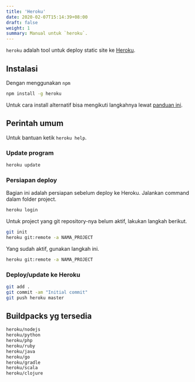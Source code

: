 ```yaml
---
title: 'Heroku'
date: 2020-02-07T15:14:39+08:00
draft: false
weight: 1
summary: Manual untuk `heroku`.
---
```


`heroku` adalah tool untuk deploy static site ke [Heroku](https://heroku.com).  

## Instalasi
Dengan menggunakan `npm`
```bash
npm install -g heroku
```
Untuk cara install alternatif bisa mengikuti langkahnya lewat [panduan ini](https://devcenter.heroku.com/articles/heroku-cli).

## Perintah umum
Untuk bantuan ketik `heroku help`.

### Update program
```bash
heroku update
```

### Persiapan deploy
Bagian ini adalah persiapan sebelum deploy ke Heroku. Jalankan command dalam folder project.
```bash
heroku login
```
Untuk project yang git repository-nya belum aktif, lakukan langkah berikut.
```bash
git init
heroku git:remote -a NAMA_PROJECT
``` 
Yang sudah aktif, gunakan langkah ini.
```bash
heroku git:remote -a NAMA_PROJECT
```

### Deploy/update ke Heroku
```bash
git add .
git commit -am "Initial commit"
git push heroku master
```

## Buildpacks yg tersedia
```bash
heroku/nodejs
heroku/python
heroku/php
heroku/ruby
heroku/java
heroku/go
heroku/gradle
heroku/scala
heroku/clojure
```